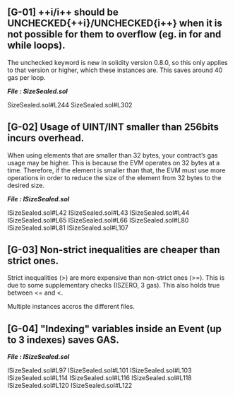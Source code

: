 
## [G-01] ++i/i++ should be UNCHECKED{++i}/UNCHECKED{i++} when it is not possible for them to overflow (eg. in for and while loops).

The unchecked keyword is new in solidity version 0.8.0, so this only applies to that version or higher, which these instances are. This saves around 40 gas per loop.

***File : SizeSealed.sol***

SizeSealed.sol#L244
SizeSealed.sol#L302




## [G-02] Usage of UINT/INT smaller than 256bits incurs overhead.

When using elements that are smaller than 32 bytes, your contract’s gas usage may be higher. This is because the EVM operates on 32 bytes at a time. Therefore, if the element is smaller than that, the EVM must use more operations in order to reduce the size of the element from 32 bytes to the desired size.

***File : ISizeSealed.sol***

ISizeSealed.sol#L42
ISizeSealed.sol#L43
ISizeSealed.sol#L44
ISizeSealed.sol#L65
ISizeSealed.sol#L66
ISizeSealed.sol#L80
ISizeSealed.sol#L81
ISizeSealed.sol#L107




## [G-03] Non-strict inequalities are cheaper than strict ones.

Strict inequalities (>) are more expensive than non-strict ones (>=). This is due to some supplementary checks (ISZERO, 3 gas). This also holds true between <= and <.

Multiple instances accros the different files.



## [G-04] "Indexing" variables inside an Event (up to 3 indexes) saves GAS.

***File : ISizeSealed.sol***

ISizeSealed.sol#L97
ISizeSealed.sol#L101
ISizeSealed.sol#L103
ISizeSealed.sol#L114
ISizeSealed.sol#L116
ISizeSealed.sol#L118
ISizeSealed.sol#L120
ISizeSealed.sol#L122

